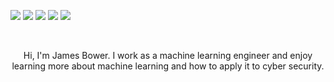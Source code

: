 [<img src="https://img.shields.io/badge/linkedin-%230077B5.svg?&style=for-the-badge&logo=linkedin&logoColor=white" />](https://www.linkedin.com/in/jamesbower/) 
[<img src="https://img.shields.io/badge/gitlab-%2312100E.svg?&style=for-the-badge&logo=gitlab&logoColor=orange" />](https://gitlab.com/jamesbower)
[<img src="https://img.shields.io/badge/twitter-%230077B5.svg?&style=for-the-badge&logo=twitter&logoColor=white&color=00acee" />](https://twitter.com/jamesbower) [<img src="https://img.shields.io/badge/youtube-%23FF0000.svg?&style=for-the-badge&logo=youtube&logoColor=white" />](https://www.youtube.com/c/jamesbower1) [<img src="https://img.shields.io/badge/blog-%2312100E.svg?&style=for-the-badge&logo=blog&logoColor=white" />](https://www.jamesbower.com)

<br>

<p align="center">
Hi, I'm James Bower. I work as a machine learning engineer and enjoy learning more about machine learning and how to apply it to cyber security.
</p>
